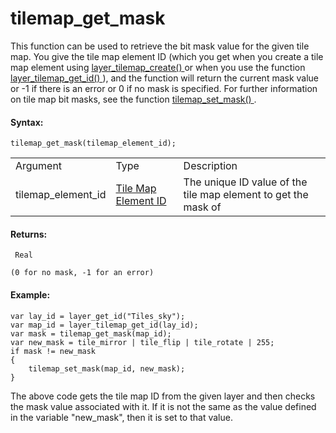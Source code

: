 # tilemap_get_mask

This function can be used to retrieve the bit mask value for the given
tile map. You give the tile map element ID (which you get when you
create a tile map element using [ layer_tilemap_create()
](layer_tilemap_create) or when you use the function [
layer_tilemap_get_id() ](layer_tilemap_get_id) ), and the function
will return the current mask value or -1 if there is an error or 0 if no
mask is specified. For further information on tile map bit masks, see
the function [ tilemap_set_mask() ](tilemap_set_mask) .

#### Syntax:

``` gml
tilemap_get_mask(tilemap_element_id);
```

|                    |                                                                                                                                             |                                                                |
|--------------------|---------------------------------------------------------------------------------------------------------------------------------------------|----------------------------------------------------------------|
| Argument           | Type                                                                                                                                        | Description                                                    |
| tilemap_element_id |  [Tile Map Element ID](../../../../../../GameMaker_Language/GML_Reference/Asset_Management/Rooms/Tile_Map_Layers/layer_tilemap_get_id)  | The unique ID value of the tile map element to get the mask of |

#### Returns:

``` gml
 Real

(0 for no mask, -1 for an error)
```

#### Example:

``` gml
var lay_id = layer_get_id("Tiles_sky");
var map_id = layer_tilemap_get_id(lay_id);
var mask = tilemap_get_mask(map_id);
var new_mask = tile_mirror | tile_flip | tile_rotate | 255;
if mask != new_mask
{
    tilemap_set_mask(map_id, new_mask);
}
```

The above code gets the tile map ID from the given layer and then checks
the mask value associated with it. If it is not the same as the value
defined in the variable "new_mask", then it is set to that value.
